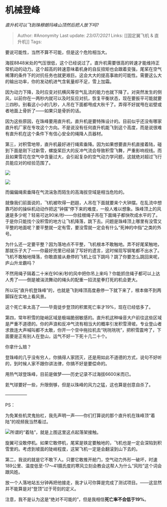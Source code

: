 # 机械登峰
*直升机可以飞到珠穆朗玛峰山顶然后把人放下吗?*

> Author: #Anonymity
Last update: *23/07/2021* 
Links: [[固定翼飞机 & 直升机]]
Tags:  

 
要说可能性，当然不算不可能，但是这个危险相当大。

海拔8848米处的气压很低，这个已经说过了。直升机需要很高的转速才能维持正常机动的动力。这个超高的转速意味着机身的自反扭矩也会跟着变强，尾桨在空气稀薄的条件下的对抗任务也就更艰巨。这会大大的提高事故的可能性。需要这么大的输出功率，你的发动机进气含氧量却不足，雪上加霜。

因为动力下降，及时应变对抗横风等空气乱流的能力也就下降了。对突然发生的侧风，以前你在一两秒内就可以及时反应对抗，恢复平衡状态，现在要扳平可能就要三四秒。别看这小小的几秒，人吊在下面都甩成大秋千了。弄得不好就甩在岩壁或者地面上骨折了——如果只是骨折的话。

因为这些原因，在珠峰要用直升机，直升机是要特殊设计的。目前似乎还没有哪家直升机厂家在专攻这个方向。不是说没有任何直升机能飞到这个高度，而是说很难有直升机在这个条件下有信心安全的绳降人员器材。

第三，对积雪地带，直升机最好进行绳索垂降。因为如果想要直升机直接着陆，碰到下面是刚下过新雪，螺旋桨巨大的反冲气流会导致积雪飞舞，严重影响视线。而且如果雪花在空气中含量过大，会引起复杂的空气动力学问题，这就绝对超过飞行员能应对的经验范围了。

![](https://pic2.zhimg.com/50/v2-253434d50ac7aafc1ea4fc8793f11359_hd.jpg?source=1940ef5c)  


![](https://pic2.zhimg.com/50/v2-3b926fd16633438efc007d4e0136c945_hd.jpg?source=1940ef5c)  


  


而偏偏绳索垂降在气流湍急而陌生的高海拔空域是相当危险的。

就像我们前面说的，飞机被吹得一趔趄，人吊在下面就要来个大钟摆。在乱流中想靠巧妙的操纵机动动作把这“钟摆”停下来的难度，一般人难以想象。珠峰顶上的风速是多少呢？轻易可达90米/秒——你挂根绳子吊在下面绳子都快吹成水平的了。于是你只能找个没积雪的地方让飞机降落，跳下去。问题是珠峰顶上哪里有没雪又平整的地面呢？要平整就一定有雪，要没雪就一定会有什么“死神的中指”之类的外号。

为什么还一定要平整？因为落地点不平整，飞机根本不敢触地。弄不好尾桨触地，那就乐子大了——你最好兜里已经装了写好的遗言，这时候现写钢笔都不出水了。飞机不敢触地降落，你敢直接从悬停的飞机上往下跳吗？跳了你要怎么跳回来呢，庐山升龙霸吗？

不然用绳子隔着二十米在90米/秒的风中把你吊上来吗？你能抓住绳子都可以上达人秀了——倒是被湍流舞动的绳头的配重一招流星拳打死的机会更大。

所以玩“直升机登珠峰”的，也就是飞到峰顶高度悬停一下就下来了，根本做不到两脚踩在实地上看风景。

这个死亡率太高了——毕竟徒步登顶的积累死亡率才19%，现在已经低多了。

  


第四，常年积雪的陡峭区域是极端脆弱敏感的。直升机这种噪音大户前往这些区域是严重不道德的。你的声浪和反冲气流有相当大的概率引发积雪滑坡。专业登山者求救连大声喊叫都不太敢，你开一个空中拖拉机去“咣咣咣咣”，把积雪震垮了，下面要是正有别人在登山，运气不好一下死十几二十个。

你拿什么赔？

登珠峰的几乎没有穷人，你搞得人家团灭，还是用如此不道德的方式，说句不好听的，到时候人家不跟你讲法律，你搞不好是要偿命的。

用热气球登珠峰，目前是做梦——历史记录不过海拔6600米而已。

氦气球要好一些，升限倒够，但是以珠峰的风力之猛，这也算是创意自杀了。

—————

PS：

 为免某些机灵鬼抬杠，我先声明一声——你们打算说的那个直升机在珠峰顶“着陆”的视频我当然看过。

![](https://pic4.zhimg.com/50/v2-7649aead7322906ac2823e00ba6a5589_hd.jpg?source=1940ef5c)所谓的“着陆”，就是上图这里这点起落架接触。

旋翼可没敢停机。如果它敢停机，尾桨是铁定要触地的，飞机也是一定会深陷到积雪里的。考虑到坡面的陡峭程度，这架飞机一定是会翻滚到山下去的。

第二，我说的就是它不敢下人。只要它敢推开舱门，空气动力外形一破坏，时速189公里、温度低至-17～41摄氏度的寒风立刻会教会这帮人为什么“风险”这个词会跟风姓。

放一个人落地站五分钟再把他接走，我才认可你算是完成了测试项目。——这显然并不能算是对“登顶”过于苛刻的定义。

注意，我不是认为这是“绝对不可能的”，但是我相信**死亡率不会低于19%**。



